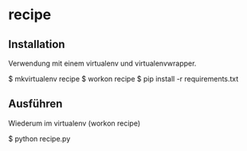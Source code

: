 # recipe

## Installation

Verwendung mit einem virtualenv und virtualenvwrapper.

  $ mkvirtualenv recipe
  $ workon recipe
  $ pip install -r requirements.txt


## Ausführen

Wiederum im virtualenv (workon recipe)

  $ python recipe.py
